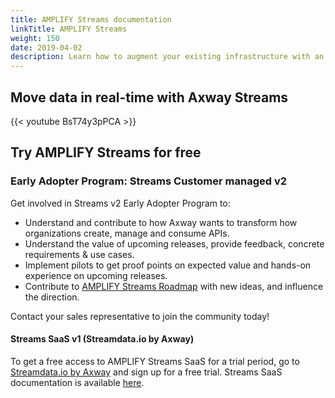 ```yaml
---
title: AMPLIFY Streams documentation
linkTitle: AMPLIFY Streams
weight: 150
date: 2019-04-02
description: Learn how to augment your existing infrastructure with an event hub that facilitates the exchange of messages/events between devices, (micro) services and applications. Go beyond the traditional request-response paradigm and its limitations. AMPLIFY Streams uses event-driven APIs such as server-sent events (SSE) and Webhooks to help you adopt event-driven integration patterns with your ecosystem.
---
```


## Move data in real-time with Axway Streams

{{< youtube BsT74y3pPCA >}}

## Try AMPLIFY Streams for free

### Early Adopter Program: Streams Customer managed v2

Get involved in Streams v2 Early Adopter Program to:

* Understand and contribute to how Axway wants to transform how organizations create, manage and consume APIs.
* Understand the value of upcoming releases, provide feedback, concrete requirements & use cases.
* Implement pilots to get proof points on expected value and hands-on experience on upcoming releases.
* Contribute to [AMPLIFY Streams Roadmap](https://community.axway.com/s/amplify-streams) with new ideas, and influence the direction.

Contact your sales representative to join the community today!

#### Streams SaaS v1 (Streamdata.io by Axway)

To get a free access to AMPLIFY Streams SaaS for a trial period, go to [Streamdata.io by Axway](https://portal.streamdata.io/#/register) and sign up for a free trial. Streams SaaS documentation is available [here](https://docs.axway.com/bundle/Streams_allOS_en_HTML/page/amplify_streams.html).

